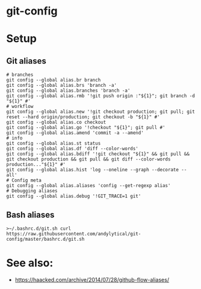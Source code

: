 # git-config

# Setup
## Git aliases
```
# branches
git config --global alias.br branch
git config --global alias.brs 'branch -a'
git config --global alias.branches 'branch -a'
git config --global alias.rmb '!git push origin :"${1}"; git branch -d "${1}" #'
# workflow
git config --global alias.new '!git checkout production; git pull; git reset --hard origin/production; git checkout -b "${1}" #'
git config --global alias.co checkout
git config --global alias.go '!checkout "${1}"; git pull #'
git config --global alias.amend 'commit -a --amend'
# info
git config --global alias.st status
git config --global alias.df 'diff --color-words'
git config --global alias.bdiff '!git checkout "${1}" && git pull && git checkout production && git pull && git diff --color-words production..."${1}" #'
git config --global alias.hist 'log --oneline --graph --decorate --all'
# Config meta
git config --global alias.aliases 'config --get-regexp alias'
# Debugging aliases
git config --global alias.debug '!GIT_TRACE=1 git'

```

## Bash aliases
`>~/.bashrc.d/git.sh curl https://raw.githubusercontent.com/andylytical/git-config/master/bashrc.d/git.sh`

# See also:
* https://haacked.com/archive/2014/07/28/github-flow-aliases/
